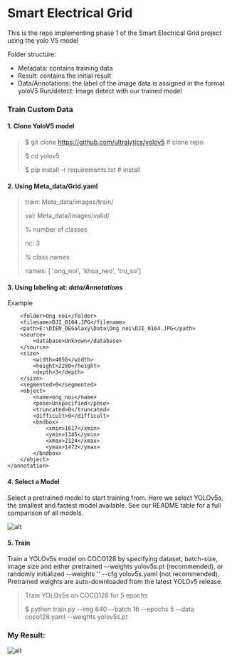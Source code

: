 # Smart Electrical Grid

This is the repo implementing phase 1 of the Smart Electrical Grid project using the yolo V5 model

Folder structure:
- Metadata: contains training data
- Result: contains the initial result
- Data/Annotations: the label of the image data is assigned in the format yoloV5
Run/detect: Image detect with our trained model
 
### Train Custom Data
#### 1. Clone YoloV5 model

> $ git clone https://github.com/ultralytics/yolov5  # clone repo
>
> $ cd yolov5
> 
> $ pip install -r requirements.txt  # install
> 

#### 2. Using Meta_data/Grid.yaml 

>
> train: Meta_data/images/train/
> 
>val: Meta_data/images/valid/
>
> % number of classes
>
>nc: 3
>
>% class names
>
> names: [ 'ong_noi', 'khoa_neo',  'tru_su']
> 
#### 3. Using labeling at: *data/Annotations* 
Example
``` <annotation>
	<folder>Ong noi</folder>
	<filename>DJI_0164.JPG</filename>
	<path>E:\DIEN_OEGalaxy\Data\Ong noi\DJI_0164.JPG</path>
	<source>
		<database>Unknown</database>
	</source>
	<size>
		<width>4056</width>
		<height>2280</height>
		<depth>3</depth>
	</size>
	<segmented>0</segmented>
	<object>
		<name>ong_noi</name>
		<pose>Unspecified</pose>
		<truncated>0</truncated>
		<difficult>0</difficult>
		<bndbox>
			<xmin>1617</xmin>
			<ymin>1345</ymin>
			<xmax>2124</xmax>
			<ymax>1472</ymax>
		</bndbox>
	</object>
</annotation>
```

#### 4. Select a Model
Select a pretrained model to start training from. Here we select YOLOv5s, the smallest and fastest model available. See our README table for a full comparison of all models.

![alt](https://github.com/ultralytics/yolov5/releases/download/v1.0/model_comparison.png)

#### 5. Train
Train a YOLOv5s model on COCO128 by specifying dataset, batch-size, image size and either pretrained --weights yolov5s.pt (recommended), or randomly initialized --weights '' --cfg yolov5s.yaml (not recommended). Pretrained weights are auto-downloaded from the latest YOLOv5 release.
> Train YOLOv5s on COCO128 for 5 epochs
> 
> $ python train.py --img 640 --batch 16 --epochs 5 --data coco128.yaml --weights yolov5s.pt
>

### My Result:
![alt](https://github.com/ikkear99/Smart-ElectricalGrid/blob/master/runs/detect/exp/DJI_0402.JPG?raw=true)

